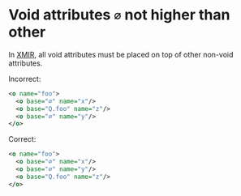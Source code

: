# Void attributes `∅` not higher than other

In [XMIR], all void attributes must be placed on top of other non-void
attributes.

Incorrect:

```xml
<o name="foo">
  <o base="∅" name="x"/>
  <o base="Q.foo" name="z"/>
  <o base="∅" name="y"/>
</o>
```

Correct:

```xml
<o name="foo">
  <o base="∅" name="x"/>
  <o base="∅" name="y"/>
  <o base="Q.foo" name="z"/>
</o>
```

[XMIR]: https://news.eolang.org/2022-11-25-xmir-guide.html
